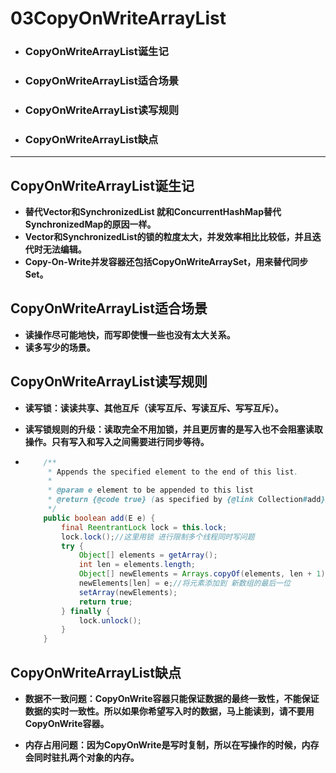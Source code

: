 # 03CopyOnWriteArrayList

- ### **CopyOnWriteArrayList诞生记**

- ### **CopyOnWriteArrayList适合场景**

- ### **CopyOnWriteArrayList读写规则**

- ### CopyOnWriteArrayList缺点

------

## **CopyOnWriteArrayList诞生记**

- **替代Vector和SynchronizedList 就和ConcurrentHashMap替代SynchronizedMap的原因一样。**
- **Vector和SynchronizedList的锁的粒度太大，并发效率相比比较低，并且迭代时无法编辑。**
- **Copy-On-Write并发容器还包括CopyOnWriteArraySet，用来替代同步Set。**

##  **CopyOnWriteArrayList适合场景**

- **读操作尽可能地快，而写即使慢一些也没有太大关系。**
- **读多写少的场景。**

## CopyOnWriteArrayList读写规则

- **读写锁：读读共享、其他互斥（读写互斥、写读互斥、写写互斥）。**

- **读写锁规则的升级：读取完全不用加锁，并且更厉害的是写入也不会阻塞读取操作。只有写入和写入之间需要进行同步等待。**

- ```java
      /**
       * Appends the specified element to the end of this list.
       *
       * @param e element to be appended to this list
       * @return {@code true} (as specified by {@link Collection#add})
       */
      public boolean add(E e) {
          final ReentrantLock lock = this.lock;
          lock.lock();//这里用锁 进行限制多个线程同时写问题
          try {
              Object[] elements = getArray();
              int len = elements.length;
              Object[] newElements = Arrays.copyOf(elements, len + 1);//复制一个新的数组
              newElements[len] = e;//将元素添加到 新数组的最后一位
              setArray(newElements);
              return true;
          } finally {
              lock.unlock();
          }
      }
  ```

## CopyOnWriteArrayList缺点

- **数据不一致问题：CopyOnWrite容器只能保证数据的最终一致性，不能保证数据的实时一致性。所以如果你希望写入时的数据，马上能读到，请不要用CopyOnWrite容器。**

- **内存占用问题：因为CopyOnWrite是写时复制，所以在写操作的时候，内存会同时驻扎两个对象的内存。**

  
